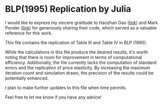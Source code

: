 # BLP(1995) Replication by Julia

I would like to express my sincere gratitude to Haozhan Gao ([link](https://www.haozhangao.net/home)) and Mark Ponder ([link](https://mark-ponder.com/)) for generously sharing their code, which served as a valuable reference for this work.

This file contains the replication of Table III and Table IV in BLP (1995).

While the calculations in this file produce the desired results, it's worth noting that there is room for improvement in terms of computational efficiency. Additionally, the file currently lacks the computation of standard errors and the replication of price elasticity. By increasing the maximum iteration count and simulation draws, the precision of the results could be potentially enhanced.

I plan to make further updates to this file when time permits.

Feel free to let me know if you have any advice!
